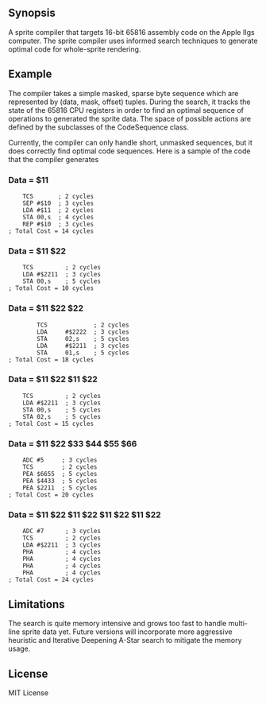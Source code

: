## Synopsis

A sprite compiler that targets 16-bit 65816 assembly code on the Apple IIgs computer.  The sprite compiler uses informed search techniques to generate optimal code for whole-sprite rendering.

## Example

The compiler takes a simple masked, sparse byte sequence which are represented by (data, mask, offset) tuples.  During the search, it tracks the state of the 65816 CPU registers in order to find an optimal sequence of operations to generated the sprite data.  The space of possible actions are defined by the subclasses of the CodeSequence class.

Currently, the compiler can only handle short, unmasked sequences, but it does correctly find optimal code sequences.  Here is a sample of the code that the compiler generates 

### Data = $11 ###

```
	TCS       ; 2 cycles
	SEP	#$10  ; 3 cycles
	LDA	#$11  ; 2 cycles
	STA	00,s  ; 4 cycles
	REP	#$10  ; 3 cycles
; Total Cost = 14 cycles
```

### Data = $11 $22 ###

```
	TCS         ; 2 cycles
	LDA	#$2211  ; 3 cycles
	STA	00,s    ; 5 cycles
; Total Cost = 10 cycles
```

### Data = $11 $22 $22

```
        TCS             ; 2 cycles
        LDA     #$2222  ; 3 cycles
        STA     02,s    ; 5 cycles
        LDA     #$2211  ; 3 cycles
        STA     01,s    ; 5 cycles
; Total Cost = 18 cycles
```

### Data = $11 $22 $11 $22 ###

```
	TCS         ; 2 cycles
	LDA	#$2211  ; 3 cycles
	STA	00,s    ; 5 cycles
	STA	02,s    ; 5 cycles
; Total Cost = 15 cycles
```

### Data = $11 $22 $33 $44 $55 $66 ###

```
	ADC	#5     ; 3 cycles
	TCS        ; 2 cycles
	PEA	$6655  ; 5 cycles
	PEA	$4433  ; 5 cycles
	PEA	$2211  ; 5 cycles
; Total Cost = 20 cycles
```

### Data = $11 $22 $11 $22 $11 $22 $11 $22 ###

```
	ADC	#7      ; 3 cycles
	TCS         ; 2 cycles
	LDA	#$2211  ; 3 cycles
	PHA         ; 4 cycles
	PHA         ; 4 cycles
	PHA         ; 4 cycles
	PHA         ; 4 cycles
; Total Cost = 24 cycles
```
## Limitations ##

The search is quite memory intensive and grows too fast to handle multi-line sprite data yet.  Future versions will
incorporate more aggressive heuristic and Iterative Deepening A-Star search to mitigate the memory usage.

## License

MIT License
